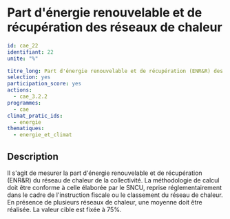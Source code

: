 # Part d'énergie renouvelable et de récupération des réseaux de chaleur
```yaml
id: cae_22
identifiant: 22
unite: "%"

titre_long: Part d'énergie renouvelable et de récupération (ENR&R) des réseaux de chaleur sur le territoire
selection: yes
participation_score: yes
actions:
  - cae_3.2.2
programmes:
  - cae
climat_pratic_ids:
  - energie
thematiques:
  - energie_et_climat
```
## Description
Il s'agit de mesurer la part d'énergie renouvelable et de récupération (ENR&R) du réseau de chaleur de la collectivité. La méthodologie de calcul doit être conforme à celle élaborée par le SNCU, reprise réglementairement dans le cadre de l'instruction fiscale ou le classement du réseau de chaleur. En présence de plusieurs réseaux de chaleur, une moyenne doit être réalisée. 
La valeur cible est fixée à 75%.
